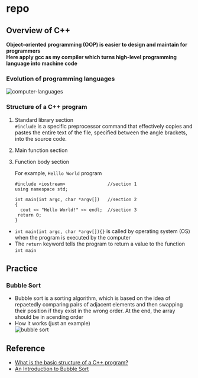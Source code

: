 # repo
## Overview of C++
**Object-oriented programming (OOP) is easier to design and maintain for programmers**  
**Here apply gcc as my compiler which turns high-level programming language into machine code**
### Evolution of programming languages  
  ![computer-languages](https://user-images.githubusercontent.com/61928785/133008954-d4922157-a8a6-4826-82fd-a1b6bf43217e.png)
### Structure of a C++ program
1. Standard library section  
   `#include` is a specific preprocessor command that effectively copies and pastes the entire text of the file, specified between the angle brackets, into the source code.
3. Main function section
4. Function body section  

    For example, `Helllo World` program  

    ```
    #include <iostream>                //section 1
    using namespace std;
  
    int main(int argc, char *argv[])   //section 2
    { 
      cout << "Hello World!" << endl;  //section 3
     return 0;
    }
   ```
*  `int main(int argc, char *argv[]){}` is called by operating system (OS)  when the program is executed by the computer
*  The `return` keyword tells the program to return a value to the function `int main`
## Practice
### Bubble Sort
* Bubble sort is a sorting algorithm, which is based on the idea of repaetedly comparing pairs of adjacent elements and then swapping their position if they exist in the wrong order. At the end, the array should be in acending order  
* How it works (just an example)  
  ![bubble sort](https://miro.medium.com/max/776/1*7QsZkfrRGhAu5yxxeDdzsA.png)

## Reference
* [What is the basic structure of a C++ program?](https://www.educative.io/edpresso/what-is-the-basic-structure-of-a-c-program)
* [An Introduction to Bubble Sort](https://medium.com/karuna-sehgal/an-introduction-to-bubble-sort-d85273acfcd8)
